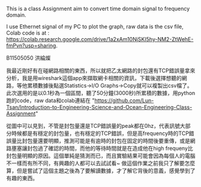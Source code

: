 This is a class Assignment aim to convert time domain signal to frequency domain.

I use Ethernet signal of my PC to plot the graph, raw data is the csv file, Colab code is at : https://colab.research.google.com/drive/1a2xAm10NjSKI5hy-NM2-ZtWehE-fmPvn?usp=sharing.

B11505050 洪綸燦

我最近剛好有在碰網路相關的東西，所以就把乙太網路的封包還有TCP錯誤量拿來分析，我是用wireshark這個app來擷取網卡相關的資訊，下載後選擇想聽的網路，等他累積數據後點選Statistics->I/O Graphs->Copy就可以複製出csv檔了。
此次選用的是以0.1秒為一個區間，聽了50分鐘(3000秒)所累積的數據，用python跑的code，raw data和colab連結在 "https://github.com/Lun-Tsan/Introduction-to-Engineering-Science-and-Ocean-Engineering-Class-Assignment"

從圖中可以見到，不管是封包量還是TCP錯誤量的peak都在0hz，代表訊號大部分時候都是有穩定的封包量，也有穩定的TCP錯誤，但是高frequency時的TCP錯誤量比封包量還要明顯，推測可能是有逾時的封包在固定的時間後要重傳，或是網路壅塞讓封包過了確認的時間，而他的等待時間就是在造成他在high frequeny比封包量明顯的原因。這個單純是猜測而已，而且實驗結果可能會因為每個人的電腦不一樣而有所不同，有興趣的人都可以去試試看~ 做這個作業之前我只了解要怎麼算，但是嘗試了這個主題之後為了要解讀數據，才了解它背後的意義，感覺學到了有趣的東西。
